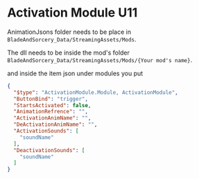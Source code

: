 # Activation Module U11

AnimationJsons folder needs to be place in `BladeAndSorcery_Data/StreamingAssets/Mods`.

The dll needs to be inside the mod's folder `BladeAndSorcery_Data/StreamingAssets/Mods/{Your mod's name}`.

and inside the item json under modules you put

```json
{
  "$type": "ActivationModule.Module, ActivationModule",
  "ButtonBind": "trigger",
  "StartsActivated": false,
  "AnimationRefrence": "",
  "ActivationAnimName": "",
  "DeActivationAnimName": "",
  "ActivationSounds": [
    "soundName"
  ],
  "DeactivationSounds": [
    "soundName"  
  ]
}
``` 
